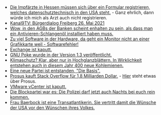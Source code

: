 * [Die Impfärzte in Hessen müssen sich über ein Formular registrieren, welches datenschutztechnisch in den USA steht.](https://www.kuketz-blog.de/corona-impfung-registrierung-fuer-betriebsaerzte-via-microsoft-forms/) - Ganz ehrlich, dann würde ich mich als Arzt auch nicht registrieren.
* [Kanal9TV: Bürgerdialog Freiberg 26. Mai 2021](https://www.youtube.com/watch?v=4ANcF6GrFd8)
* [Wow, in den AGBs der Banken scheint enhalten zu sein, als dass man ein Antivieren-Schlangenöl installiert haben muss.](https://www.kuketz-blog.de/antiviren-software-kann-eine-bank-den-nichteinsatz-dem-kunden-negativ-auslegen/)
* [Zu viel Software in der Hardware, da geht ein Monitor nicht an einer Grafikkarte weil - Softwarefehler!](https://www.borncity.com/blog/2021/06/06/geforce-gpu-probleme-bei-der-ausgabe-an-lg-oled-tv-der-cx-reihe/)
* [Exchange ist kaputt.](https://www.borncity.com/blog/2021/06/05/exchange-online-strung-beim-backend-data-processing-4-6-2021/)
* [GNU Poke wurde in der Version 1.3 veröffentlicht.](https://www.phoronix.com/scan.php?page=news_item&px=GNU-Poke-1.3)
* [Klimaschutz? Klar, aber nur in Hochglanzblättern. In Wirklichkeit entstehen auch in diesem Jahr 400 neue Kohlemienen.](https://netzfrauen.org/2021/06/05/climate-5/)
* [Eine neue Partei ist entstanden, "Die Basis".](https://netzpolitik.org/2021/die-basis-eine-schrecklich-nette-partei/)
* [Prosus kauft Stack Overflow für 1,8 Milliarden Dollar.](https://www.borncity.com/blog/2021/06/04/stack-overflow-von-investment-firma-prosus-gekauft/) - [Hier](https://de.wikipedia.org/wiki/Prosus) steht etwas über Prosus.
* [VMware vCenter ist kaputt.](https://blog.fefe.de/?ts=9e458808)
* [Die Blockpartei war es: Die Polizei darf jetzt auch Nachts bei euch rein kommen.](https://blog.fefe.de/?ts=9e458808)
* [Frau Baerbock ist eine Transatlantikerin. Sie vertritt damit die Wünsche der USA vor den Wünschen ihres Volkes.](https://blog.fefe.de/?ts=9e4264e9)
